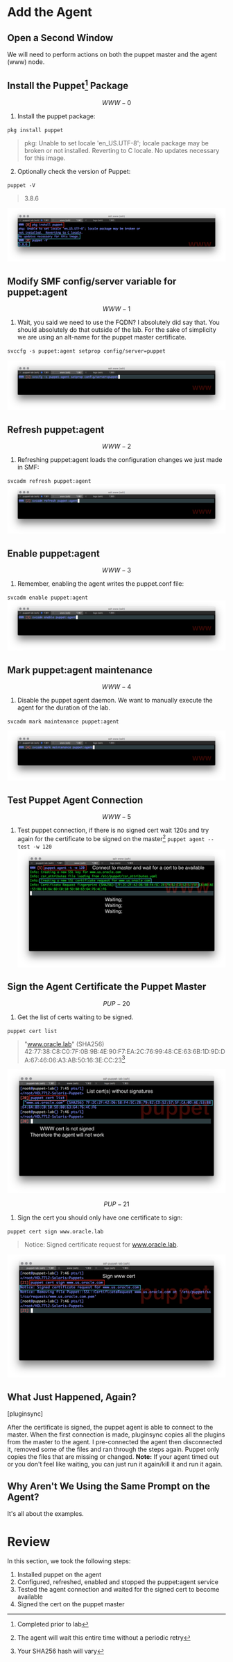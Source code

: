 # Add the Agent

## Open a Second Window

We will need to perform actions on both the puppet master and the agent \(www\) node.

## Install the Puppet[^1] Package


$$
WWW-0
$$


1. Install the puppet package:

  `pkg install puppet`

  > pkg: Unable to set locale 'en\_US.UTF-8'; locale package may be broken or
  > not installed.  Reverting to C locale.
  > No updates necessary for this image.

2. Optionally check the version of Puppet:
 
 `puppet -V`

  > 3.8.6

  ![](/images/ADD01-WWW-000-install-puppet.png)


## Modify SMF config\/server variable for puppet:agent


$$
WWW-1
$$


1. Wait, you said we need to use the FQDN?  I absolutely did say that. You should absolutely do that outside of the lab. For the sake of simplicity we are using an alt-name for the puppet master certificate.

  `svccfg -s puppet:agent setprop config/server=puppet`

  ![](/images/ADD01-WWW-001-svccfg.png)


## Refresh puppet:agent


$$
WWW-2
$$


1. Refreshing puppet:agent loads the configuration changes we just made in SMF:

  `svcadm refresh puppet:agent`
  ![](/images/ADD01-WWW-002-svcadm-refresh.png)

## Enable puppet:agent


$$
WWW-3
$$


1. Remember, enabling the agent writes the puppet.conf file:

  `svcadm enable puppet:agent`
  ![](/images/ADD01-WWW-003-svcadm-enable.png)

## Mark puppet:agent maintenance


$$
WWW-4
$$


1. Disable the puppet agent daemon. We want to manually execute the agent for the duration of the lab.

  `svcadm mark maintenance puppet:agent`

  ![](/images/ADD01-WWW-004-svcadm-mark.png)


## Test Puppet Agent Connection


$$
WWW-5
$$


1. Test puppet connection, if there is no signed cert wait 120s and try again for the certificate to be signed on the master[^3]
  `puppet agent --test -w 120`
  ![](/images/ADD01-WWW-005.0-puppet-agent.png)

## Sign the Agent Certificate the Puppet Master


$$
PUP-20
$$


1. Get the list of certs waiting to be signed.

  `puppet cert list`

  > "www.oracle.lab" \(SHA256\) 42:77:38:C8:C0:7F:0B:9B:4E:90:F7:EA:2C:76:99:48:CE:63:6B:1D:9D:DA:67:46:06:A3:AB:50:16:3E:CC:23[^2]


![](/images/ADD01-PUP-020-cert-list.png)


$$
PUP-21
$$


1. Sign the cert you should only have one certificate to sign:


  `puppet cert sign www.oracle.lab`

  > Notice: Signed certificate request for www.oracle.lab.


![](/images/ADD01-PUP-021-cert-sign.png)

## What Just Happened, Again?

\[pluginsync\]

After the certificate is signed, the puppet agent is able to connect to the master. When the first connection is made, pluginsync copies all the plugins from the master to the agent. I pre-connected the agent then disconnected it, removed some of the files and ran through the steps again. Puppet only copies the files that are missing or changed.
**Note:** If your agent timed out or you don't feel like waiting, you can just run it again\/kill it and run it again.

## Why Aren't We Using the Same Prompt on the Agent?

It's all about the examples.

# Review

In this section, we took the following steps:

1. Installed puppet on the agent
2. Configured, refreshed, enabled and stopped the puppet:agent service
3. Tested the agent connection and waited for the signed cert to become available
4. Signed the cert on the puppet master

[^1]: Completed prior to lab

[^2]: Your SHA256 hash will vary

[^3]: The agent will wait this entire time without a periodic retry

